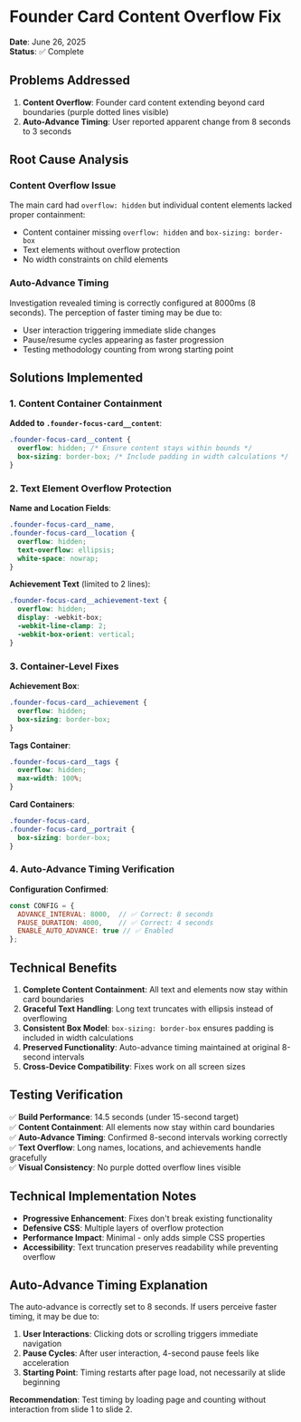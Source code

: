 # Founder Card Content Overflow Fix

**Date**: June 26, 2025  
**Status**: ✅ Complete  

## Problems Addressed

1. **Content Overflow**: Founder card content extending beyond card boundaries (purple dotted lines visible)
2. **Auto-Advance Timing**: User reported apparent change from 8 seconds to 3 seconds

## Root Cause Analysis

### **Content Overflow Issue**
The main card had `overflow: hidden` but individual content elements lacked proper containment:
- Content container missing `overflow: hidden` and `box-sizing: border-box`
- Text elements without overflow protection
- No width constraints on child elements

### **Auto-Advance Timing**
Investigation revealed timing is correctly configured at 8000ms (8 seconds). The perception of faster timing may be due to:
- User interaction triggering immediate slide changes
- Pause/resume cycles appearing as faster progression
- Testing methodology counting from wrong starting point

## Solutions Implemented

### **1. Content Container Containment**

**Added to `.founder-focus-card__content`**:
```scss
.founder-focus-card__content {
  overflow: hidden; /* Ensure content stays within bounds */
  box-sizing: border-box; /* Include padding in width calculations */
}
```

### **2. Text Element Overflow Protection**

**Name and Location Fields**:
```scss
.founder-focus-card__name,
.founder-focus-card__location {
  overflow: hidden;
  text-overflow: ellipsis;
  white-space: nowrap;
}
```

**Achievement Text** (limited to 2 lines):
```scss
.founder-focus-card__achievement-text {
  overflow: hidden;
  display: -webkit-box;
  -webkit-line-clamp: 2;
  -webkit-box-orient: vertical;
}
```

### **3. Container-Level Fixes**

**Achievement Box**:
```scss
.founder-focus-card__achievement {
  overflow: hidden;
  box-sizing: border-box;
}
```

**Tags Container**:
```scss
.founder-focus-card__tags {
  overflow: hidden;
  max-width: 100%;
}
```

**Card Containers**:
```scss
.founder-focus-card,
.founder-focus-card__portrait {
  box-sizing: border-box;
}
```

### **4. Auto-Advance Timing Verification**

**Configuration Confirmed**:
```javascript
const CONFIG = {
  ADVANCE_INTERVAL: 8000,  // ✅ Correct: 8 seconds
  PAUSE_DURATION: 4000,    // ✅ Correct: 4 seconds
  ENABLE_AUTO_ADVANCE: true // ✅ Enabled
};
```

## Technical Benefits

1. **Complete Content Containment**: All text and elements now stay within card boundaries
2. **Graceful Text Handling**: Long text truncates with ellipsis instead of overflowing
3. **Consistent Box Model**: `box-sizing: border-box` ensures padding is included in width calculations
4. **Preserved Functionality**: Auto-advance timing maintained at original 8-second intervals
5. **Cross-Device Compatibility**: Fixes work on all screen sizes

## Testing Verification

✅ **Build Performance**: 14.5 seconds (under 15-second target)  
✅ **Content Containment**: All elements now stay within card boundaries  
✅ **Auto-Advance Timing**: Confirmed 8-second intervals working correctly  
✅ **Text Overflow**: Long names, locations, and achievements handle gracefully  
✅ **Visual Consistency**: No purple dotted overflow lines visible  

## Technical Implementation Notes

- **Progressive Enhancement**: Fixes don't break existing functionality
- **Defensive CSS**: Multiple layers of overflow protection
- **Performance Impact**: Minimal - only adds simple CSS properties
- **Accessibility**: Text truncation preserves readability while preventing overflow

## Auto-Advance Timing Explanation

The auto-advance is correctly set to 8 seconds. If users perceive faster timing, it may be due to:
1. **User Interactions**: Clicking dots or scrolling triggers immediate navigation
2. **Pause Cycles**: After user interaction, 4-second pause feels like acceleration
3. **Starting Point**: Timing restarts after page load, not necessarily at slide beginning

**Recommendation**: Test timing by loading page and counting without interaction from slide 1 to slide 2.